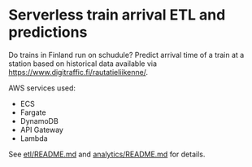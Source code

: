 # Serverless train arrival ETL and predictions

Do trains in Finland run on schudule? Predict arrival time of a train at a station based on historical data available via <https://www.digitraffic.fi/rautatieliikenne/>.

AWS services used:

- ECS
- Fargate
- DynamoDB
- API Gateway
- Lambda

See [etl/README.md](etl/README.md) and [analytics/README.md](analytics/README.md) for details.